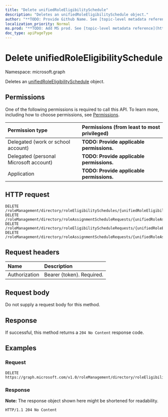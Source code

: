 ```yaml
---
title: "Delete unifiedRoleEligibilitySchedule"
description: "Deletes an unifiedRoleEligibilitySchedule object."
author: "**TODO: Provide Github Name. See [topic-level metadata reference](https://msgo.azurewebsites.net/add/document/guidelines/metadata.html#topic-level-metadata)**"
localization_priority: Normal
ms.prod: "**TODO: Add MS prod. See [topic-level metadata reference](https://msgo.azurewebsites.net/add/document/guidelines/metadata.html#topic-level-metadata)**"
doc_type: apiPageType
---
```


# Delete unifiedRoleEligibilitySchedule
Namespace: microsoft.graph



Deletes an [unifiedRoleEligibilitySchedule](../resources/unifiedroleeligibilityschedule.md) object.

## Permissions
One of the following permissions is required to call this API. To learn more, including how to choose permissions, see [Permissions](/graph/permissions-reference).

|Permission type|Permissions (from least to most privileged)|
|:---|:---|
|Delegated (work or school account)|**TODO: Provide applicable permissions.**|
|Delegated (personal Microsoft account)|**TODO: Provide applicable permissions.**|
|Application|**TODO: Provide applicable permissions.**|

## HTTP request

<!-- {
  "blockType": "ignored"
}
-->
``` http
DELETE /roleManagement/directory/roleEligibilitySchedules/{unifiedRoleEligibilityScheduleId}
DELETE /roleManagement/directory/roleAssignmentScheduleRequests/{unifiedRoleAssignmentScheduleRequestId}/activatedUsing
DELETE /roleManagement/directory/roleEligibilityScheduleRequests/{unifiedRoleEligibilityScheduleRequestId}/targetSchedule
DELETE /roleManagement/directory/roleAssignmentScheduleRequests/{unifiedRoleAssignmentScheduleRequestId}/targetSchedule/activatedUsing
```

## Request headers
|Name|Description|
|:---|:---|
|Authorization|Bearer {token}. Required.|

## Request body
Do not supply a request body for this method.

## Response

If successful, this method returns a `204 No Content` response code.

## Examples

### Request
<!-- {
  "blockType": "request",
  "name": "delete_unifiedroleeligibilityschedule"
}
-->
``` http
DELETE https://graph.microsoft.com/v1.0/roleManagement/directory/roleEligibilitySchedules/{unifiedRoleEligibilityScheduleId}
```


### Response
**Note:** The response object shown here might be shortened for readability.
<!-- {
  "blockType": "response",
  "truncated": true
}
-->
``` http
HTTP/1.1 204 No Content
```

